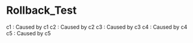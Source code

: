 # Rollback_Test

c1 : Caused by c1
c2 : Caused by c2
c3 : Caused by c3
c4 : Caused by c4
c5 : Caused by c5
